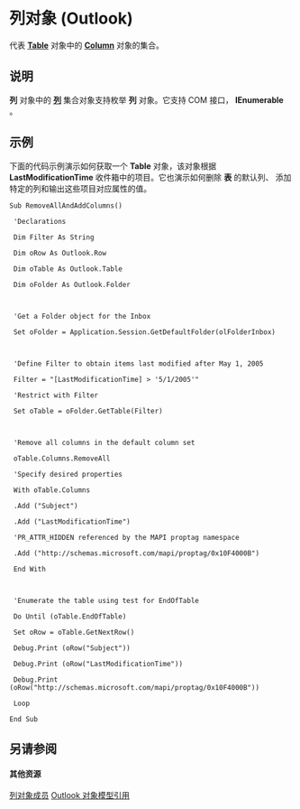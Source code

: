 
# 列对象 (Outlook)

代表  **[Table](0affaafd-93fe-227a-acee-e09a86cadc20.md)** 对象中的 **[Column](b7eb6916-2d80-57c3-2077-47a2a4c73185.md)** 对象的集合。


## 说明

 **列** 对象中的 **[列](628bf0cf-4ee8-5e5c-09d7-89d7adf256ca.md)** 集合对象支持枚举 **列** 对象。它支持 COM 接口， **IEnumerable** 。


## 示例

下面的代码示例演示如何获取一个 **Table** 对象，该对象根据 **LastModificationTime** 收件箱中的项目。它也演示如何删除 **表** 的默认列、 添加特定的列和输出这些项目对应属性的值。


```
Sub RemoveAllAndAddColumns() 
 
 'Declarations 
 
 Dim Filter As String 
 
 Dim oRow As Outlook.Row 
 
 Dim oTable As Outlook.Table 
 
 Dim oFolder As Outlook.Folder 
 
 
 
 'Get a Folder object for the Inbox 
 
 Set oFolder = Application.Session.GetDefaultFolder(olFolderInbox) 
 
 
 
 'Define Filter to obtain items last modified after May 1, 2005 
 
 Filter = "[LastModificationTime] > '5/1/2005'" 
 
 'Restrict with Filter 
 
 Set oTable = oFolder.GetTable(Filter) 
 
 
 
 'Remove all columns in the default column set 
 
 oTable.Columns.RemoveAll 
 
 'Specify desired properties 
 
 With oTable.Columns 
 
 .Add ("Subject") 
 
 .Add ("LastModificationTime") 
 
 'PR_ATTR_HIDDEN referenced by the MAPI proptag namespace 
 
 .Add ("http://schemas.microsoft.com/mapi/proptag/0x10F4000B") 
 
 End With 
 
 
 
 'Enumerate the table using test for EndOfTable 
 
 Do Until (oTable.EndOfTable) 
 
 Set oRow = oTable.GetNextRow() 
 
 Debug.Print (oRow("Subject")) 
 
 Debug.Print (oRow("LastModificationTime")) 
 
 Debug.Print (oRow("http://schemas.microsoft.com/mapi/proptag/0x10F4000B")) 
 
 Loop 
 
End Sub
```


## 另请参阅


#### 其他资源


[列对象成员](dac88ab6-44f9-87c9-cd71-e8c6beee2b69.md)
[Outlook 对象模型引用](http://msdn.microsoft.com/library/73221b13-d8d8-99b8-3394-b95dbbfd5ddc%28Office.15%29.aspx)